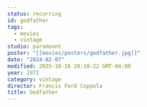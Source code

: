 ```yaml
---
status: recurring
id: godfather
tags:
  - movies
  - vintage
studio: paramount
poster: "[[movies/posters/godfather.jpg]]"
date: "2024-02-07"
modified: 2025-10-16 20:10:22 GMT-04:00
year: 1972
category: vintage
director: Francis Ford Coppola
title: Godfather
---
```

